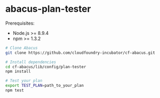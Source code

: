 abacus-plan-tester
===

Prerequisites:
* Node.js >= 8.9.4
* npm >= 1.3.2

```bash
# Clone Abacus
git clone https://github.com/cloudfoundry-incubator/cf-abacus.git

# Install dependencies
cd cf-abacus/lib/config/plan-tester
npm install

# Test your plan
export TEST_PLAN=path_to_your_plan
npm test
```
